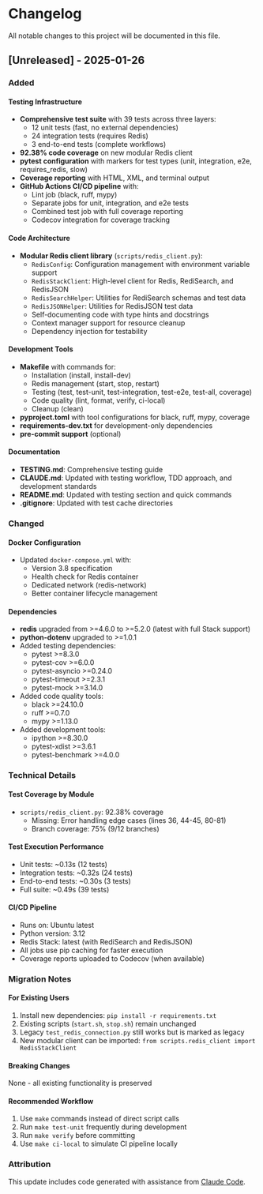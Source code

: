 # Changelog

All notable changes to this project will be documented in this file.

## [Unreleased] - 2025-01-26

### Added

#### Testing Infrastructure
- **Comprehensive test suite** with 39 tests across three layers:
  - 12 unit tests (fast, no external dependencies)
  - 24 integration tests (requires Redis)
  - 3 end-to-end tests (complete workflows)
- **92.38% code coverage** on new modular Redis client
- **pytest configuration** with markers for test types (unit, integration, e2e, requires_redis, slow)
- **Coverage reporting** with HTML, XML, and terminal output
- **GitHub Actions CI/CD pipeline** with:
  - Lint job (black, ruff, mypy)
  - Separate jobs for unit, integration, and e2e tests
  - Combined test job with full coverage reporting
  - Codecov integration for coverage tracking

#### Code Architecture
- **Modular Redis client library** (`scripts/redis_client.py`):
  - `RedisConfig`: Configuration management with environment variable support
  - `RedisStackClient`: High-level client for Redis, RediSearch, and RedisJSON
  - `RedisSearchHelper`: Utilities for RediSearch schemas and test data
  - `RedisJSONHelper`: Utilities for RedisJSON test data
  - Self-documenting code with type hints and docstrings
  - Context manager support for resource cleanup
  - Dependency injection for testability

#### Development Tools
- **Makefile** with commands for:
  - Installation (install, install-dev)
  - Redis management (start, stop, restart)
  - Testing (test, test-unit, test-integration, test-e2e, test-all, coverage)
  - Code quality (lint, format, verify, ci-local)
  - Cleanup (clean)
- **pyproject.toml** with tool configurations for black, ruff, mypy, coverage
- **requirements-dev.txt** for development-only dependencies
- **pre-commit support** (optional)

#### Documentation
- **TESTING.md**: Comprehensive testing guide
- **CLAUDE.md**: Updated with testing workflow, TDD approach, and development standards
- **README.md**: Updated with testing section and quick commands
- **.gitignore**: Updated with test cache directories

### Changed

#### Docker Configuration
- Updated `docker-compose.yml` with:
  - Version 3.8 specification
  - Health check for Redis container
  - Dedicated network (redis-network)
  - Better container lifecycle management

#### Dependencies
- **redis** upgraded from >=4.6.0 to >=5.2.0 (latest with full Stack support)
- **python-dotenv** upgraded to >=1.0.1
- Added testing dependencies:
  - pytest >=8.3.0
  - pytest-cov >=6.0.0
  - pytest-asyncio >=0.24.0
  - pytest-timeout >=2.3.1
  - pytest-mock >=3.14.0
- Added code quality tools:
  - black >=24.10.0
  - ruff >=0.7.0
  - mypy >=1.13.0
- Added development tools:
  - ipython >=8.30.0
  - pytest-xdist >=3.6.1
  - pytest-benchmark >=4.0.0

### Technical Details

#### Test Coverage by Module
- `scripts/redis_client.py`: 92.38% coverage
  - Missing: Error handling edge cases (lines 36, 44-45, 80-81)
  - Branch coverage: 75% (9/12 branches)

#### Test Execution Performance
- Unit tests: ~0.13s (12 tests)
- Integration tests: ~0.32s (24 tests)
- End-to-end tests: ~0.30s (3 tests)
- Full suite: ~0.49s (39 tests)

#### CI/CD Pipeline
- Runs on: Ubuntu latest
- Python version: 3.12
- Redis Stack: latest (with RediSearch and RedisJSON)
- All jobs use pip caching for faster execution
- Coverage reports uploaded to Codecov (when available)

### Migration Notes

#### For Existing Users
1. Install new dependencies: `pip install -r requirements.txt`
2. Existing scripts (`start.sh`, `stop.sh`) remain unchanged
3. Legacy `test_redis_connection.py` still works but is marked as legacy
4. New modular client can be imported: `from scripts.redis_client import RedisStackClient`

#### Breaking Changes
None - all existing functionality is preserved

#### Recommended Workflow
1. Use `make` commands instead of direct script calls
2. Run `make test-unit` frequently during development
3. Run `make verify` before committing
4. Use `make ci-local` to simulate CI pipeline locally

### Attribution
This update includes code generated with assistance from [Claude Code](https://claude.ai/code).
